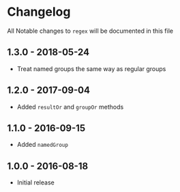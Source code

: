 # Changelog

All Notable changes to `regex` will be documented in this file

## 1.3.0 - 2018-05-24
- Treat named groups the same way as regular groups

## 1.2.0 - 2017-09-04
- Added `resultOr` and `groupOr` methods

## 1.1.0 - 2016-09-15
- Added `namedGroup`

## 1.0.0 - 2016-08-18

- Initial release
